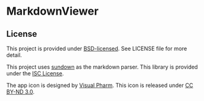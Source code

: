 # MarkdownViewer

## License

This project is provided under [BSD-licensed](http://www.opensource.org/licenses/BSD-3-Clause). See LICENSE file for more detail.

This project uses [sundown](https://github.com/tanoku/sundown) as the markdown parser. This library is provided under the [ISC License](http://www.isc.org/software/license).

The app icon is designed by [Visual Pharm](http://www.visualpharm.com/). This icon is released under [CC BY-ND 3.0](http://creativecommons.org/licenses/by-nd/3.0/).
